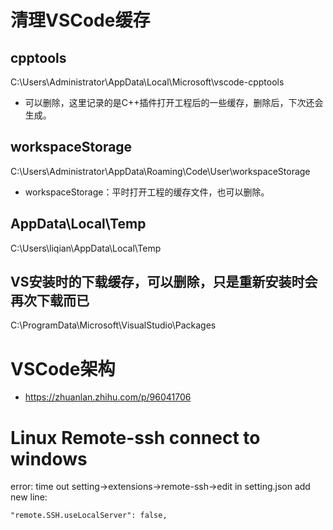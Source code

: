 # 清理VSCode缓存
## cpptools
C:\Users\Administrator\AppData\Local\Microsoft\vscode-cpptools  
- 可以删除，这里记录的是C++插件打开工程后的一些缓存，删除后，下次还会生成。
## workspaceStorage
C:\Users\Administrator\AppData\Roaming\Code\User\workspaceStorage  
- workspaceStorage：平时打开工程的缓存文件，也可以删除。
## AppData\Local\Temp
C:\Users\liqian\AppData\Local\Temp
## VS安装时的下载缓存，可以删除，只是重新安装时会再次下载而已
C:\ProgramData\Microsoft\VisualStudio\Packages
# VSCode架构
- https://zhuanlan.zhihu.com/p/96041706

# Linux Remote-ssh connect to windows
error: time out 
setting->extensions->remote-ssh->edit in setting.json
add new line:
```
"remote.SSH.useLocalServer": false,
```